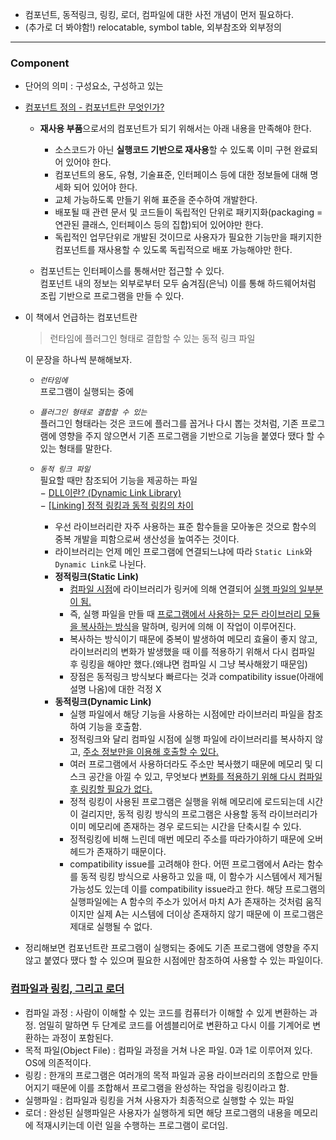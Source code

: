 - 컴포넌트, 동적링크, 링킹, 로더, 컴파일에 대한 사전 개념이 먼저 필요하다.
- (추가로 더 봐야함!) relocatable, symbol table, 외부참조와 외부정의
---
### Component
- 단어의 의미 : 구성요소, 구성하고 있는   
- [컴포넌트 정의 - 컴포넌트란 무엇인가?](https://thefif19wlsvy.tistory.com/24)

    - **재사용 부품**으로서의 컴포넌트가 되기 위해서는 아래 내용을 만족해야 한다.

        - 소스코드가 아닌 **실행코드 기반으로 재사용**할 수 있도록 이미 구현 완료되어 있어야 한다.
        - 컴포넌트의 용도, 유형, 기술표준, 인터페이스 등에 대한 정보들에 대해 명세화 되어 있어야 한다.
        - 교체 가능하도록 만들기 위해 표준을 준수하여 개발한다.
        - 배포될 때 관련 문서 및 코드들이 독립적인 단위로 패키지화(packaging = 연관된 클래스, 인터페이스 등의 집합)되어 있어야만 한다.
        - 독립적인 업무단위로 개발된 것이므로 사용자가 필요한 기능만을 패키지한 컴포넌트를 재사용할 수 있도록 독립적으로 배포 가능해야만 한다.
    - 컴포넌트는 인터페이스를 통해서만 접근할 수 있다.   
    컴포넌트 내의 정보는 외부로부터 모두 숨겨짐(은닉) 이를 통해 하드웨어처럼 조립 기반으로 프로그램을 만들 수 있다.

- 이 책에서 언급하는 컴포넌트란
    >런타임에 플러그인 형태로 결합할 수 있는 동적 링크 파일
    
    이 문장을 하나씩 분해해보자.   
    - *`런타임에`*   
    프로그램이 실행되는 중에   
    - *`플러그인 형태로 결합할 수 있는`*   
    플러그인 형태라는 것은 코드에 플러그를 꼽거나 다시 뽑는 것처럼, 기존 프로그램에 영향을 주지 않으면서 기존 프로그램을 기반으로 기능을 붙였다 땠다 할 수 있는 형태를 말한다.
    - *`동적 링크 파일`*   
    필요할 때만 참조되어 기능을 제공하는 파일   
        − [DLL이란? (Dynamic Link Library)](https://goddaehee.tistory.com/185)   
        − [[Linking] 정적 링킹과 동적 링킹의 차이](https://live-everyday.tistory.com/69)   
        
        - 우선 라이브러리란 자주 사용하는 표준 함수들을 모아놓은 것으로 함수의 중복 개발을 피함으로써 생산성을 높여주는 것이다.
        - 라이브러리는 언제 메인 프로그램에 연결되느냐에 따라 `Static Link`와 `Dynamic Link`로 나뉜다.
        - **정적링크(Static Link)**   
            - <u>컴파일 시점</u>에 라이브러리가 링커에 의해 연결되어 <u>실행 파일의 일부분이 됨.</u>   
            - 즉, 실행 파일을 만들 때 <u>프로그램에서 사용하는 모든 라이브러리 모듈을 복사하는 방식</u>을 말하며, 링커에 의해 이 작업이 이루어진다.   
            - 복사하는 방식이기 때문에 중복이 발생하여 메모리 효율이 좋지 않고, 라이브러리의 변화가 발생했을 때 이를 적용하기 위해서 다시 컴파일 후 링킹을 해야만 했다.(왜냐면 컴파일 시 그냥 복사해왔기 때문임)   
            - 장점은 동적링크 방식보다 빠르다는 것과 compatibility issue(아래에 설명 나옴)에 대한 걱정 X
        - **동적링크(Dynamic Link)**   
            - 실행 파일에서 해당 기능을 사용하는 시점에만 라이브러리 파일을 참조하여 기능을 호출함.    
            - 정적링크와 달리 컴파일 시점에 실행 파일에 라이브러리를 복사하지 않고, <u>주소 정보만을 이용해 호출할 수 있다.</u>  
            - 여러 프로그램에서 사용하더라도 주소만 복사했기 때문에 메모리 및 디스크 공간을 아낄 수 있고, 무엇보다 <u>변화를 적용하기 위해 다시 컴파일 후 링킹할 필요가 없다.</u>
            - 정적 링킹이 사용된 프로그램은 실행을 위해 메모리에 로드되는데 시간이 걸리지만, 동적 링킹 방식의 프로그램은 사용할 동적 라이브러리가 이미 메모리에 존재하는 경우 로드되는 시간을 단축시킬 수 있다.
            - 정적링킹에 비해 느린데 매번 메모리 주소를 따라가야하기 때문에 오버헤드가 존재하기 때문이다.
            - compatibility issue를 고려해야 한다. 어떤 프로그램에서 A라는 함수를 동적 링킹 방식으로 사용하고 있을 때, 이 함수가 시스템에서 제거될 가능성도 있는데 이를 compatibility issue라고 한다. 해당 프로그램의 실행파일에는 A 함수의 주소가 있어서 마치 A가 존재하는 것처럼 움직이지만 실제 A는 시스템에 더이상 존재하지 않기 때문에 이 프로그램은 제대로 실행될 수 없다.

- 정리해보면 컴포넌트란 프로그램이 실행되는 중에도 기존 프로그램에 영향을 주지 않고 붙였다 땠다 할 수 있으며 필요한 시점에만 참조하여 사용할 수 있는 파일이다.

### [컴파일과 링킹, 그리고 로더](https://seohs.tistory.com/259)

- 컴파일 과정 : 사람이 이해할 수 있는 코드를 컴퓨터가 이해할 수 있게 변환하는 과정. 엄밀히 말하면 두 단계로 코드를 어셈블리어로 변환하고 다시 이를 기계어로 변환하는 과정이 포함된다.
- 목적 파일(Object File) : 컴파일 과정을 거쳐 나온 파일. 0과 1로 이루어져 있다. OS에 의존적이다.
- 링킹 : 한개의 프로그램은 여러개의 목적 파일과 공용 라이브러리의 조합으로 만들어지기 때문에 이를 조합해서 프로그램을 완성하는 작업을 링킹이라고 함.
- 실행파일 : 컴파일과 링킹을 거쳐 사용자가 최종적으로 실행할 수 있는 파일
- 로더 : 완성된 실행파일은 사용자가 실행하게 되면 해당 프로그램의 내용을 메모리에 적재시키는데 이런 일을 수행하는 프로그램이 로더임.
